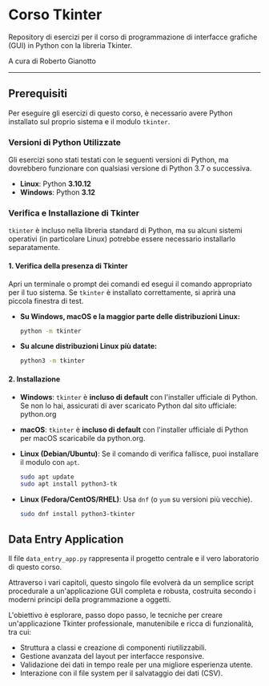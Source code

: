 # Corso Tkinter
 
 Repository di esercizi per il corso di programmazione di interfacce grafiche (GUI) in Python con la libreria Tkinter.
 
 A cura di Roberto Gianotto
 
 ---
 
 ## Prerequisiti
 
 Per eseguire gli esercizi di questo corso, è necessario avere Python installato sul proprio sistema e il modulo `tkinter`.
 
 ### Versioni di Python Utilizzate
 
 Gli esercizi sono stati testati con le seguenti versioni di Python, ma dovrebbero funzionare con qualsiasi versione di Python 3.7 o successiva.
 
 *   **Linux**: Python **3.10.12**
 *   **Windows**: Python **3.12**
 
 ### Verifica e Installazione di Tkinter
 
 `tkinter` è incluso nella libreria standard di Python, ma su alcuni sistemi operativi (in particolare Linux) potrebbe essere necessario installarlo separatamente.
 
 #### 1. Verifica della presenza di Tkinter
 
 Apri un terminale o prompt dei comandi ed esegui il comando appropriato per il tuo sistema. Se `tkinter` è installato correttamente, si aprirà una piccola finestra di test.
 
 *   **Su Windows, macOS e la maggior parte delle distribuzioni Linux:**
     ```bash
     python -m tkinter
     ```
 *   **Su alcune distribuzioni Linux più datate:**
     ```bash
     python3 -m tkinter
     ```
 
 #### 2. Installazione
 
 *   **Windows**: `tkinter` è **incluso di default** con l'installer ufficiale di Python. Se non lo hai, assicurati di aver scaricato Python dal sito ufficiale: python.org
 
 *   **macOS**: `tkinter` è **incluso di default** con l'installer ufficiale di Python per macOS scaricabile da python.org.
 
 *   **Linux (Debian/Ubuntu)**: Se il comando di verifica fallisce, puoi installare il modulo con `apt`.
     ```bash
     sudo apt update
     sudo apt install python3-tk
     ```
 
 *   **Linux (Fedora/CentOS/RHEL)**: Usa `dnf` (o `yum` su versioni più vecchie).
     ```bash
     sudo dnf install python3-tkinter
     
## Data Entry Application
  
 Il file `data_entry_app.py` rappresenta il progetto centrale e il vero laboratorio di questo corso.
  
 Attraverso i vari capitoli, questo singolo file evolverà da un semplice script procedurale a un'applicazione GUI completa e robusta, costruita secondo i moderni principi della programmazione a oggetti.
  
 L'obiettivo è esplorare, passo dopo passo, le tecniche per creare un'applicazione Tkinter professionale, manutenibile e ricca di funzionalità, tra cui:
  
 *   Struttura a classi e creazione di componenti riutilizzabili.
 *   Gestione avanzata del layout per interfacce responsive.
 *   Validazione dei dati in tempo reale per una migliore esperienza utente.
 *   Interazione con il file system per il salvataggio dei dati (CSV).
